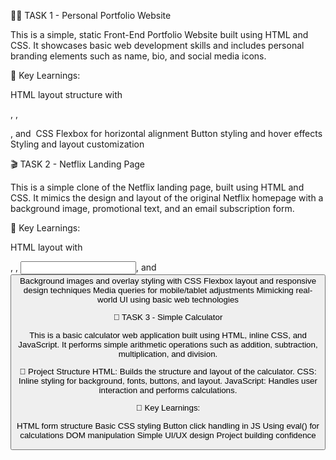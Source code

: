 🧑‍💻 TASK 1 - Personal Portfolio Website

This is a simple, static Front-End Portfolio Website built using HTML and CSS. 
It showcases basic web development skills and includes personal branding elements such as name, bio, and social media icons.

🔑 Key Learnings:

HTML layout structure with <div>, <h1-h3>, <p>, and <img>
CSS Flexbox for horizontal alignment
Button styling and hover effects
Styling and layout customization



🎬 TASK 2 - Netflix Landing Page 

This is a simple clone of the Netflix landing page, built using HTML and CSS. 
It mimics the design and layout of the original Netflix homepage with a background image, promotional text, and an email subscription form.

🔑 Key Learnings:

HTML layout with <div>, <h1-h2>, <input>, and <button>
Background images and overlay styling with CSS
Flexbox layout and responsive design techniques
Media queries for mobile/tablet adjustments
Mimicking real-world UI using basic web technologies



🧮 TASK 3 - Simple Calculator

This is a basic calculator web application built using HTML, inline CSS, and JavaScript. 
It performs simple arithmetic operations such as addition, subtraction, multiplication, and division.

📁 Project Structure
HTML: Builds the structure and layout of the calculator.
CSS: Inline styling for background, fonts, buttons, and layout.
JavaScript: Handles user interaction and performs calculations.

🔑 Key Learnings:

HTML form structure
Basic CSS styling
Button click handling in JS
Using eval() for calculations
DOM manipulation
Simple UI/UX design
Project building confidence
